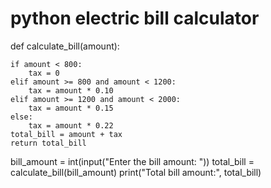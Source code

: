 # python electric bill calculator
def calculate_bill(amount):

    if amount < 800:
        tax = 0
    elif amount >= 800 and amount < 1200:
        tax = amount * 0.10
    elif amount >= 1200 and amount < 2000:
        tax = amount * 0.15
    else:
        tax = amount * 0.22
    total_bill = amount + tax
    return total_bill

bill_amount = int(input("Enter the bill amount: "))
total_bill = calculate_bill(bill_amount)
print("Total bill amount:", total_bill)
